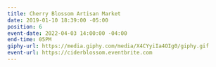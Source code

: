 ```yaml
---
title: Cherry Blossom Artisan Market
date: 2019-01-10 18:39:00 -05:00
position: 6
event-date: 2022-04-03 14:00:00 -04:00
end-time: 05PM
giphy-url: https://media.giphy.com/media/X4CYyiIa4OIg0/giphy.gif
event-url: https://ciderblossom.eventbrite.com
---
```


